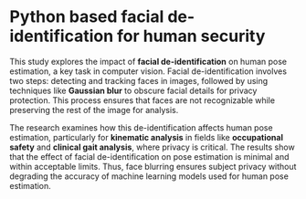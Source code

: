 # Python based facial de-identification for human security

This study explores the impact of **facial de-identification** on human pose estimation, a key task in computer vision. Facial de-identification involves two steps: detecting and tracking faces in images, followed by using techniques like **Gaussian blur** to obscure facial details for privacy protection. This process ensures that faces are not recognizable while preserving the rest of the image for analysis.

The research examines how this de-identification affects human pose estimation, particularly for **kinematic analysis** in fields like **occupational safety** and **clinical gait analysis**, where privacy is critical. The results show that the effect of facial de-identification on pose estimation is minimal and within acceptable limits. Thus, face blurring ensures subject privacy without degrading the accuracy of machine learning models used for human pose estimation.
